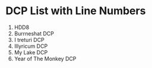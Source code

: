# DCP List with Line Numbers

1. HDD8
2. Burrneshat DCP
3. I treturi DCP
4. Illyricum DCP
5. My Lake DCP
6. Year of The Monkey DCP
